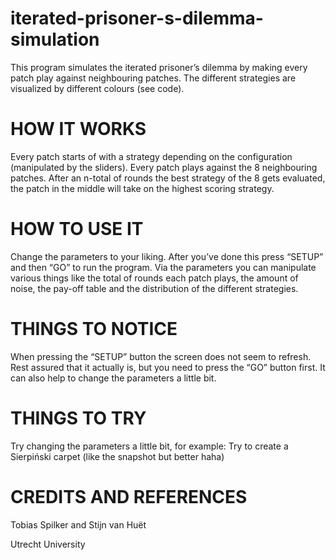 # iterated-prisoner-s-dilemma-simulation
This program simulates the iterated prisoner’s dilemma by making every patch play against neighbouring patches. The different strategies are visualized by different colours (see code).

# HOW IT WORKS 
Every patch starts of with a strategy depending on the configuration (manipulated by the sliders). Every patch plays against the 8 neighbouring patches. After an n-total of rounds the best strategy of the 8 gets evaluated, the patch in the middle will take on the highest scoring strategy.

# HOW TO USE IT 
Change the parameters to your liking. After you’ve done this press “SETUP” and then “GO” to run the program. Via the parameters you can manipulate various things like the total of rounds each patch plays, the amount of noise, the pay-off table and the distribution of the different strategies.

# THINGS TO NOTICE 
When pressing the “SETUP” button the screen does not seem to refresh. Rest assured that it actually is, but you need to press the “GO” button first. It can also help to change the parameters a little bit.

# THINGS TO TRY 
Try changing the parameters a little bit, for example: Try to create a Sierpiński carpet (like the snapshot but better haha)

# CREDITS AND REFERENCES 
Tobias Spilker and Stijn van Huët 

Utrecht University

